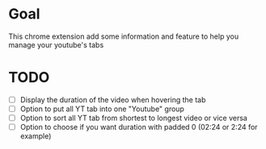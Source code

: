 # Goal
This chrome extension add some information and feature to help you manage your youtube's tabs

# TODO

- [ ] Display the duration of the video when hovering the tab
- [ ] Option to put all YT tab into one "Youtube" group
- [ ] Option to sort all YT tab from shortest to longest video or vice versa
- [ ] Option to choose if you want duration with padded 0 (02:24 or 2:24 for example)